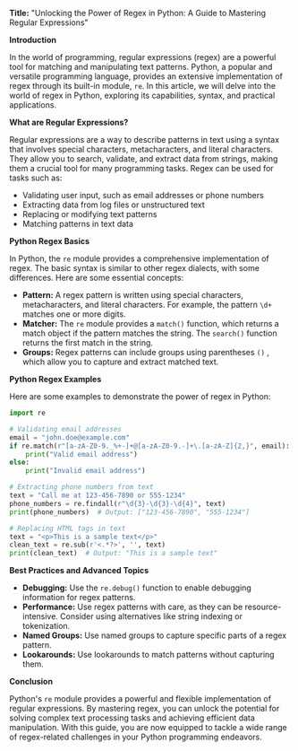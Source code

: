 **Title:** "Unlocking the Power of Regex in Python: A Guide to Mastering Regular Expressions"

**Introduction**

In the world of programming, regular expressions (regex) are a powerful tool for matching and manipulating text patterns. Python, a popular and versatile programming language, provides an extensive implementation of regex through its built-in module, `re`. In this article, we will delve into the world of regex in Python, exploring its capabilities, syntax, and practical applications.

**What are Regular Expressions?**

Regular expressions are a way to describe patterns in text using a syntax that involves special characters, metacharacters, and literal characters. They allow you to search, validate, and extract data from strings, making them a crucial tool for many programming tasks. Regex can be used for tasks such as:

* Validating user input, such as email addresses or phone numbers
* Extracting data from log files or unstructured text
* Replacing or modifying text patterns
* Matching patterns in text data

**Python Regex Basics**

In Python, the `re` module provides a comprehensive implementation of regex. The basic syntax is similar to other regex dialects, with some differences. Here are some essential concepts:

* **Pattern:** A regex pattern is written using special characters, metacharacters, and literal characters. For example, the pattern `\d+` matches one or more digits.
* **Matcher:** The `re` module provides a `match()` function, which returns a match object if the pattern matches the string. The `search()` function returns the first match in the string.
* **Groups:** Regex patterns can include groups using parentheses `()` , which allow you to capture and extract matched text.

**Python Regex Examples**

Here are some examples to demonstrate the power of regex in Python:
```python
import re

# Validating email addresses
email = "john.doe@example.com"
if re.match(r"[a-zA-Z0-9._%+-]+@[a-zA-Z0-9.-]+\.[a-zA-Z]{2,}", email):
    print("Valid email address")
else:
    print("Invalid email address")

# Extracting phone numbers from text
text = "Call me at 123-456-7890 or 555-1234"
phone_numbers = re.findall(r"\d{3}-\d{3}-\d{4}", text)
print(phone_numbers)  # Output: ["123-456-7890", "555-1234"]

# Replacing HTML tags in text
text = "<p>This is a sample text</p>"
clean_text = re.sub(r'<.*?>', '', text)
print(clean_text)  # Output: "This is a sample text"
```
**Best Practices and Advanced Topics**

* **Debugging:** Use the `re.debug()` function to enable debugging information for regex patterns.
* **Performance:** Use regex patterns with care, as they can be resource-intensive. Consider using alternatives like string indexing or tokenization.
* **Named Groups:** Use named groups to capture specific parts of a regex pattern.
* **Lookarounds:** Use lookarounds to match patterns without capturing them.

**Conclusion**

Python's `re` module provides a powerful and flexible implementation of regular expressions. By mastering regex, you can unlock the potential for solving complex text processing tasks and achieving efficient data manipulation. With this guide, you are now equipped to tackle a wide range of regex-related challenges in your Python programming endeavors.